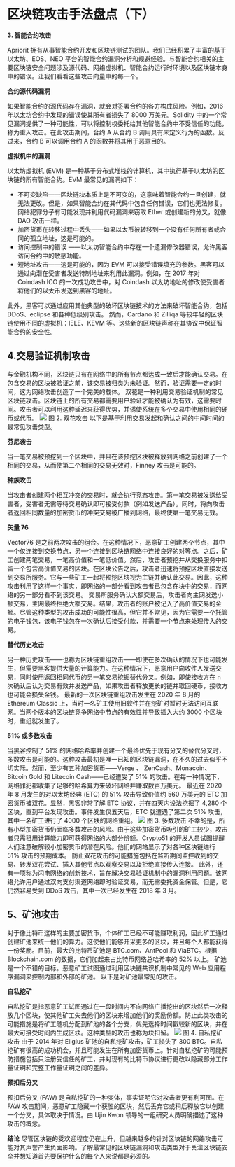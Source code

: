 # 区块链攻击手法盘点（下）

**3. 智能合约攻击**

Apriorit 拥有从事智能合约开发和区块链测试的团队。我们已经积累了丰富的基于以太坊、EOS、NEO 平台的智能合约漏洞分析和规避经验。与智能合约相关的主要区块链安全问题涉及源代码、网络虚拟机、智能合约运行时环境以及区块链本身中的错误。让我们看看这些攻击向量中的每一个。

**合约源代码漏洞**

如果智能合约的源代码存在漏洞，就会对签署合约的各方构成风险。例如，2016 年以太坊合约中发现的错误使其所有者损失了 8000 万美元。Solidity 中的一个常见漏洞提供了一种可能性，可以将控制权委托给其他智能合约中不受信任的功能，称为重入攻击。在此攻击期间，合约 A 从合约 B 调用具有未定义行为的函数。反过来，合约 B 可以调用合约 A 的函数并将其用于恶意目的。

**虚拟机中的漏洞**

以太坊虚拟机 (EVM) 是一种基于分布式堆栈的计算机，其中执行基于以太坊的区块链的所有智能合约。EVM 最常见的漏洞如下：

- 不可变缺陷——区块链块本质上是不可变的，这意味着智能合约一旦创建，就无法更改。但是，如果智能合约在其代码中包含任何错误，它们也无法修复。网络犯罪分子有可能发现并利用代码漏洞来窃取 Ether 或创建新的分叉，就像 DAO 攻击一样。
- 加密货币在转移过程中丢失——如果以太币被转移到一个没有任何所有者或合同的孤立地址，这是可能的。
- 访问控制中的错误 ——以太坊智能合约中存在一个遗漏修改器错误，允许黑客访问合约中的敏感功能。
- 短地址攻击——这是可能的，因为 EVM 可以接受错误填充的参数。黑客可以通过向潜在受害者发送特制地址来利用此漏洞。例如，在 2017 年对 Coindash ICO 的一次成功攻击中，对 Coindash 以太坊地址的修改使受害者将他们的以太币发送到黑客的地址。

此外，黑客可以通过应用其他典型的破坏区块链技术的方法来破坏智能合约，包括 DDoS、eclipse 和各种低级别攻击。
然而，Cardano 和 Zilliqa 等较年轻的区块链使用不同的虚拟机：IELE、KEVM 等。这些新的区块链声称在其协议中保证智能合约的安全性。

## 4.交易验证机制攻击

与金融机构不同，区块链只有在网络中的所有节点都达成一致后才能确认交易。在包含交易的区块被验证之前，该交易被归类为未验证。然而，验证需要一定的时间，这为网络攻击创造了一个完美的载体。
双花是一种利用交易验证机制的常见区块链攻击。区块链上的所有交易都需要用户验证才能被确认为有效，这需要时间。攻击者可以利用这种延迟来获得优势，并诱使系统在多个交易中使用相同的硬币或代币。
![](https://cdn.nlark.com/yuque/0/2023/png/97322/1693191660219-3171332f-1f27-4fa4-b47b-2a9e6d1a6a00.png#averageHue=%23fbfaf7&clientId=u45f794f4-810a-4&from=paste&id=u23509da1&originHeight=451&originWidth=1136&originalType=url&ratio=2&rotation=0&showTitle=false&status=done&style=none&taskId=ucf9acbdb-c07d-4413-834f-9e43db9596d&title=)
图 2. 双花攻击
以下是基于利用交易发起和确认之间的中间时间的最常见攻击类型。

**芬尼袭击**

当一笔交易被预挖到一个区块中，并且在该预挖区块被释放到网络之前创建了一个相同的交易，从而使第二个相同的交易无效时，Finney 攻击是可能的。

**种族攻击**

当攻击者创建两个相互冲突的交易时，就会执行竞态攻击。第一笔交易被发送给受害者，受害者无需等待交易确认即可接受付款（例如发送产品）。同时，将向攻击者返回相同数量的加密货币的冲突交易被广播到网络，最终使第一笔交易无效。

**矢量 76**

Vector76 是之前两次攻击的组合。在这种情况下，恶意矿工创建两个节点，其中一个仅连接到交换节点，另一个连接到区块链网络中连接良好的对等点。之后，矿工创建两笔交易，一笔高价值和一笔低价值。然后，攻击者预挖并从交换服务中扣留一个包含高价值交易的区块。在区块公告之后，攻击者迅速将预挖区块直接发送到交易所服务。它与一些矿工一起将预挖区块视为主链并确认此交易。因此，这种攻击利用了这样一个事实，即网络的一部分看到攻击者已包含在块中的交易，而网络的另一部分看不到该交易。
交易所服务确认大额交易后，攻击者向主网发送小额交易，主网最终拒绝大额交易。结果，攻击者的账户被记入了高价值交易的金额。尽管这种类型的攻击成功的可能性很高，但它并不常见，因为它需要一个托管的电子钱包，该电子钱包在一次确认后接受付款，并需要一个节点来处理传入的交易。

**替代历史攻击**

另一种历史攻击——也称为区块链重组攻击——即使在多次确认的情况下也可能发生，但需要黑客提供大量的计算能力。在这种情况下，恶意用户向收件人发送交易，同时使用返回相同代币的另一笔交易挖掘替代分叉。例如，即使接收方在 n 次确认后认为交易有效并发送产品，如果攻击者释放更长的链并取回硬币，接收方也可能会损失金钱。
最新的一次区块链重组攻击发生在 2020 年 8 月的 Ethereum Classic 上，当时一名矿工使用旧软件并在挖矿时暂时无法访问互联网。当两个版本的区块链竞争网络中节点的有效性并导致插入大约 3000 个区块时，重组就发生了。

**51% 或多数攻击**

当黑客控制了 51% 的网络哈希率并创建一个最终优先于现有分叉的替代分叉时，多数攻击是可能的。这种攻击最初是唯一已知的区块链漏洞，在不久的过去似乎不切实际。然而，至少有五种加密货币——Verge 、 ZenCash、Monacoin、Bitcoin Gold 和 Litecoin Cash——已经遭受了 51% 的攻击。在每一种情况下，网络罪犯都收集了足够的哈希算力来破坏网络并赚取数百万美元。
最近在 2020 年 8 月发生的对以太坊经典 (ETC) 的 51% 攻击导致价值约 560 万美元的 ETC 加密货币被双花。显然，黑客非常了解 ETC 协议，并在四天内设法挖掘了 4,280 个区块，直到平台发现攻击。事件发生仅五天后，ETC 就遭遇了第二次 51% 攻击，其中一名矿工进行了 4000 个区块的网络重组。
![](https://cdn.nlark.com/yuque/0/2023/png/97322/1693191659933-f08c697c-0f3b-43b0-bc22-291e3364520f.png#averageHue=%23f4b08c&clientId=u45f794f4-810a-4&from=paste&id=u6352a484&originHeight=223&originWidth=770&originalType=url&ratio=2&rotation=0&showTitle=false&status=done&style=none&taskId=ub0dda15d-66e2-463d-a481-0910366bcdc&title=)
图 3. 多数攻击
不幸的是，所有小型加密货币仍面临多数攻击的风险。由于这些加密货币吸引的矿工较少，攻击者只需租用计算能力即可获得网络的大部分份额。Crypto51 的开发人员试图提醒人们注意破解较小加密货币的潜在风险。他们的网站显示了对各种区块链进行 51% 攻击的预期成本。
防止双花攻击的可能措施包括在监听期间监控收到的交易、转发双花尝试、插入其他节点以观察交易以及拒绝直接传入连接。
此外，还有一项称为闪电网络的创新技术，旨在解决交易验证机制中的漏洞利用问题。该网络允许用户通过双向支付渠道网络即时验证交易，而无需委托资金保管。但是，它仍然容易受到 DDoS 攻击，其中一次已经发生在 2018 年 3 月。

## 5、矿池攻击

对于像比特币这样的主要加密货币，个体矿工已经不可能赚取利润，因此矿工通过创建矿池来统一他们的算力。这使他们能够开采更多的区块，并且每个人都能获得一份奖励。目前，最大的比特币矿池是 BTC.com、AntPool 和 ViaBTC。根据 Blockchain.com 的数据，它们加起来占比特币网络总哈希率的 52% 以上。
矿池是一个不错的目标。恶意矿工试图通过利用区块链共识机制中常见的 Web 应用程序漏洞来控制内部和外部的矿池。
以下是对矿池最常见的攻击。

**自私挖矿**

自私挖矿是指恶意矿工试图通过在一段时间内不向网络广播挖出的区块然后一次释放几个区块，使其他矿工失去他们的区块来增加他们的奖励份额。防止此类攻击的可能措施是将矿工随机分配到矿池的各个分支，优先选择时间戳较新的区块，并在最大可接受时间内生成区块。这种类型的攻击也称为块扣留。
![](https://cdn.nlark.com/yuque/0/2023/png/97322/1693191659813-80f36eaa-886d-4c97-9e3b-63df75c4fd5c.png#averageHue=%23fcf5f1&clientId=u45f794f4-810a-4&from=paste&id=u1608c18f&originHeight=234&originWidth=913&originalType=url&ratio=2&rotation=0&showTitle=false&status=done&style=none&taskId=u27561be8-43b0-445e-af98-f690b5a4614&title=)
图 4. 自私挖矿攻击
由于 2014 年对 Eligius 矿池的自私挖矿攻击，矿工损失了 300 BTC。自私挖矿有很高的成功机会，并且可能发生在所有加密货币上。针对自私挖矿的可能预防措施包括只注册受信任的矿工，并对现有的比特币协议进行更改以隐藏部分工作量证明和完整工作量证明之间的差异。

**预扣后分叉**

预扣后分叉 (FAW) 是自私挖矿的一种变体，事实证明它对攻击者更有利可图。在 FAW 攻击期间，恶意矿工隐藏一个获胜的区块，然后丢弃它或稍后释放它以创建一个分叉，具体取决于情况。由 Ujin Kwon 领导的一组研究人员明确描述了这种攻击的概念。

**结论**
尽管区块链的受欢迎程度仍在上升，但越来越多的针对区块链的网络攻击可能对其声誉产生负面影响。了解最常见的区块链漏洞和攻击类型对于关注区块链安全并想知道首先要保护什么的每个人来说都是必须的。
